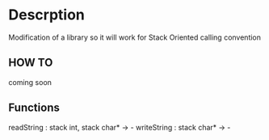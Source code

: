 # Descrption

Modification of a library so it will work for Stack Oriented calling convention

## HOW TO

coming soon

## Functions

readString : stack int, stack char\* -> -
writeString : stack char\* -> -
